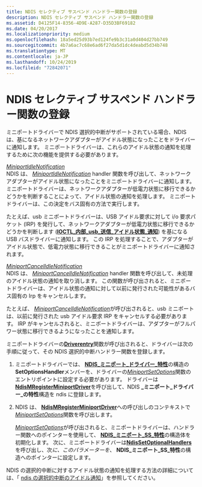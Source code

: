 ```yaml
---
title: NDIS セレクティブ サスペンド ハンドラー関数の登録
description: NDIS セレクティブ サスペンド ハンドラー関数の登録
ms.assetid: D4125F14-8356-4D9E-A287-D35D3BF69182
ms.date: 04/20/2017
ms.localizationpriority: medium
ms.openlocfilehash: 18a5ed25d93b7ed124fe9b3c31a0d404d27bb749
ms.sourcegitcommit: 4b7a6ac7c68e6ad6f27da5d1dc4deabd5d34b748
ms.translationtype: MT
ms.contentlocale: ja-JP
ms.lasthandoff: 10/24/2019
ms.locfileid: "72842071"
---
```

# <a name="registering-ndis-selective-suspend-handler-functions"></a>NDIS セレクティブ サスペンド ハンドラー関数の登録


ミニポートドライバーで NDIS 選択的中断がサポートされている場合、NDIS は、基になるネットワークアダプターがアイドル状態になったことをドライバーに通知します。 ミニポートドライバーは、これらのアイドル状態の通知を処理するために次の機能を提供する必要があります。

<a href="" id="miniportidlenotification"></a>[*MiniportIdleNotification*](https://docs.microsoft.com/windows-hardware/drivers/ddi/ndis/nc-ndis-miniport_idle_notification)  
NDIS は、 [*MiniportIdleNotification*](https://docs.microsoft.com/windows-hardware/drivers/ddi/ndis/nc-ndis-miniport_idle_notification) handler 関数を呼び出して、ネットワークアダプターがアイドル状態になったことをミニポートドライバーに通知します。 ミニポートドライバーは、ネットワークアダプターが低電力状態に移行できるかどうかを判断することによって、アイドル状態の通知を処理します。 ミニポートドライバーは、この決定をバス固有の方法で実行します。

たとえば、usb ミニポートドライバーは、USB アイドル要求に対して i/o 要求パケット (IRP) を発行して、ネットワークアダプターが低電力状態に移行できるかどうかを判断します ([**IOCTL\_内部\_usb\_送信\_アイドル状態\_通知**](https://docs.microsoft.com/windows-hardware/drivers/ddi/usbioctl/ni-usbioctl-ioctl_internal_usb_submit_idle_notification)) を基になる USB バスドライバーに通知します。 この IRP を処理することで、アダプターがアイドル状態で、低電力状態に移行できることがミニポートドライバーに通知されます。

<a href="" id="miniportcancelidlenotification"></a>[*MiniportCancelIdleNotification*](https://docs.microsoft.com/windows-hardware/drivers/ddi/ndis/nc-ndis-miniport_cancel_idle_notification)  
NDIS は、 [*MiniportCancelIdleNotification*](https://docs.microsoft.com/windows-hardware/drivers/ddi/ndis/nc-ndis-miniport_cancel_idle_notification) handler 関数を呼び出して、未処理のアイドル状態の通知を取り消します。 この関数が呼び出されると、ミニポートドライバーは、アイドル状態の通知に対して以前に発行された可能性があるバス固有の Irp をキャンセルします。

たとえば、 [*MiniportCancelIdleNotification*](https://docs.microsoft.com/windows-hardware/drivers/ddi/ndis/nc-ndis-miniport_cancel_idle_notification)が呼び出されると、usb ミニポートは、以前に発行された usb アイドル要求 IRP をキャンセルする必要があります。 IRP がキャンセルされると、ミニポートドライバーは、アダプターがフルパワー状態に移行できるようになったことを通知します。

ミニポートドライバーの[**Driverentry**](https://docs.microsoft.com/windows-hardware/drivers/network/initializing-a-miniport-driver)関数が呼び出されると、ドライバーは次の手順に従って、その NDIS 選択的中断ハンドラー関数を登録します。

1.  ミニポートドライバーでは、 [**NDIS\_ミニポート\_ドライバー\_特性**](https://docs.microsoft.com/windows-hardware/drivers/ddi/ndis/ns-ndis-_ndis_miniport_driver_characteristics)の構造の**SetOptionsHandler**メンバーを、ドライバーの[*MiniportSetOptions*](https://docs.microsoft.com/windows-hardware/drivers/ddi/ndis/nc-ndis-set_options)関数のエントリポイントに設定する必要があります。 ドライバーは[**NdisMRegisterMiniportDriver**](https://docs.microsoft.com/windows-hardware/drivers/ddi/ndis/nf-ndis-ndismregisterminiportdriver)を呼び出して、NDIS **\_ミニポート\_ドライバー\_の特性**構造を ndis に登録します。

2.  NDIS は、 [**NdisMRegisterMiniportDriver**](https://docs.microsoft.com/windows-hardware/drivers/ddi/ndis/nf-ndis-ndismregisterminiportdriver)への呼び出しのコンテキストで[*MiniportSetOptions*](https://docs.microsoft.com/windows-hardware/drivers/ddi/ndis/nc-ndis-set_options)関数を呼び出します。

    [*MiniportSetOptions*](https://docs.microsoft.com/windows-hardware/drivers/ddi/ndis/nc-ndis-set_options)が呼び出されると、ミニポートドライバーは、ハンドラー関数へのポインターを使用して、 [**NDIS\_ミニポート\_SS\_特性**](https://docs.microsoft.com/windows-hardware/drivers/ddi/ndis/ns-ndis-_ndis_miniport_ss_characteristics)の構造体を初期化します。 次に、ミニポートドライバーは[**NdisSetOptionalHandlers**](https://docs.microsoft.com/windows-hardware/drivers/ddi/ndis/nf-ndis-ndissetoptionalhandlers)を呼び出し、次*に、このパラメーターを*、 **NDIS\_ミニポート\_SS\_特性**の構造へのポインターに設定します。

NDIS の選択的中断に対するアイドル状態の通知を処理する方法の詳細については、「 [ndis の選択的中断のアイドル通知](ndis-selective-suspend-idle-notifications.md)」を参照してください。

 

 





